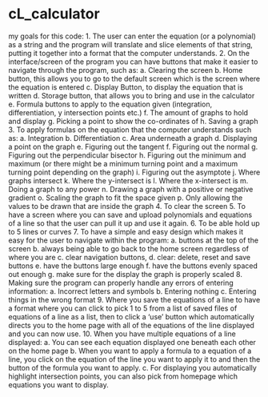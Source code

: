 # cL_calculator
my goals for this code:
    1.	The user can enter the equation (or a polynomial) as a string and the program will translate and slice elements of that string, putting it together into a format that the computer understands.
    2.	On the interface/screen of the program you can have buttons that make it easier to navigate through the program, such as:
        a.	Clearing the screen
        b.	Home button, this allows you to go to the default screen which is the screen where the equation is entered
        c.	Display Button, to display the equation that is written
        d.	Storage button, that allows you to bring and use in the calculator
        e.	Formula buttons to apply to the equation given (integration, differentiation, y intersection points etc.)
        f.	The amount of graphs to hold and display
        g.	Picking a point to show the co-ordinates of
        h.	Saving a graph
    3.	To apply formulas on the equation that the computer understands such as:
        a.	Integration
        b.	Differentiation
        c.	Area underneath a graph
        d.	Displaying a point on the graph
        e.	Figuring out the tangent
        f.	Figuring out the normal
        g.	Figuring out the perpendicular bisector
        h.	Figuring out the minimum and maximum (or there might be a minimum turning point and a maximum turning point depending on the graph)
        i.	Figuring out the asymptote
        j.	Where graphs intersect
        k.	Where the y-intersect is
        l.	Where the x-intersect is
        m.	Doing a graph to any power
        n.	Drawing a graph with a positive or negative gradient
        o.	Scaling the graph to fit the space given
        p.	Only allowing the values to be drawn that are inside the graph
    4.	To clear the screen
    5.	To have a screen where you can save and upload polynomials and equations of a line so that the user can pull it up and use it again.
    6.	To be able hold up to 5 lines or curves
    7.	To have a simple and easy design which makes it easy for the user to navigate within the program:
        a.	buttons at the top of the screen
        b.	always being able to go back to the home screen regardless of where you are
        c.	clear navigation buttons,
        d.	clear: delete, reset and save buttons
        e.	have the buttons large enough
        f.	have the buttons evenly spaced out enough
        g.	make sure for the display the graph is properly scaled
    8.	Making sure the program can properly handle any errors of entering information:
        a.	Incorrect letters and symbols
        b.	Entering nothing
        c.	Entering things in the wrong format
    9.	Where you save the equations of a line to have a format where you can click to pick 1 to 5 from a list of saved files of equations of a line as a list, then to click a ‘use’ button which automatically directs you to the home page with all of the equations of the line displayed and you can now use.
    10.	When you have multiple equations of a line displayed:
        a.	You can see each equation displayed one beneath each other on the home page
        b.	When you want to apply a formula to a equation of a line, you click on the equation of the line you want to apply it to and then the button of the formula you want to apply.
        c.	For displaying you automatically highlight intersection points, you can also pick from homepage which equations you want to display.
